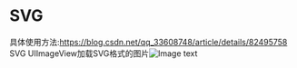 # SVG
具体使用方法:https://blog.csdn.net/qq_33608748/article/details/82495758
SVG   UIImageView加载SVG格式的图片![Image text](https://mmbiz.qpic.cn/mmbiz_png/y0tTxZxTy81usLCuIcib2l8SwTFcGuaqYysicYoU67v7iah8pAGPicsgqqfsySibycXgGd9pJG5lr2kVjwoNv7ia5uFg/0?wx_fmt=png)
